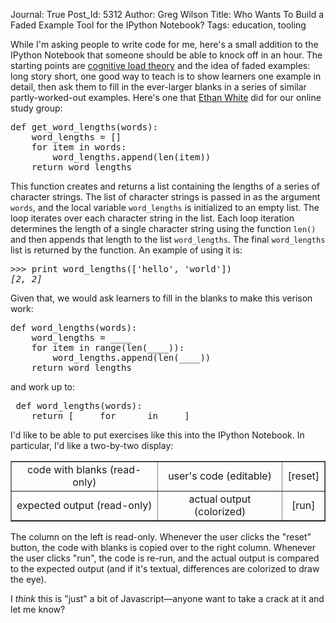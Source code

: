 Journal: True
Post_Id: 5312
Author: Greg Wilson
Title: Who Wants To Build a Faded Example Tool for the IPython Notebook?
Tags: education, tooling

<p>While I'm asking people to write code for me, here's a small addition to the IPython Notebook that someone should be able to knock off in an hour. The starting points are <a href="http://en.wikipedia.org/wiki/Cognitive_load">cognitive load theory</a> and the idea of faded examples: long story short, one good way to teach is to show learners one example in detail, then ask them to fill in the ever-larger blanks in a series of similar partly-worked-out examples. Here's one that <a href="http://ethanwhite.org">Ethan White</a> did for our online study group:</p>
<pre>def get_word_lengths(words):
    word_lengths = []
    for item in words:
        word_lengths.append(len(item))
    return word_lengths</pre>
<p>This function creates and returns a list containing the lengths of a series of character strings. The list of character strings is passed in as the argument <code>words</code>, and the local variable <code>word_lengths</code> is initialized to an empty list. The loop iterates over each character string in the list. Each loop iteration determines the length of a single character string using the function <code>len()</code> and then appends that length to the list <code>word_lengths</code>. The final <code>word_lengths</code> list is returned by the function. An example of using it is:</p>
<pre>&gt;&gt;&gt; print word_lengths(['hello', 'world'])
<em>[2, 2]</em></pre>
<p>Given that, we would ask learners to fill in the blanks to make this verison work:</p>
<pre>def word_lengths(words):
    word_lengths = ____
    for item in range(len(____)):
        word_lengths.append(len(____))
    return word_lengths</pre>
<p>and work up to:</p>
<pre> def word_lengths(words):
    return [____ for ____ in ____]</pre>
<p>I'd like to be able to put exercises like this into the IPython Notebook. In particular, I'd like a two-by-two display:</p>
<table border="1">
<tbody>
<tr>
<td align="center">code with blanks
(read-only)</td>
<td align="center">user's code
(editable)</td>
<td align="center">[reset]</td>
</tr>
<tr>
<td align="center">expected output
(read-only)</td>
<td align="center">actual output
(colorized)</td>
<td align="center">[run]</td>
</tr>
</tbody>
</table>
<p>The column on the left is read-only. Whenever the user clicks the "reset" button, the code with blanks is copied over to the right column. Whenever the user clicks "run", the code is re-run, and the actual output is compared to the expected output (and if it's textual, differences are colorized to draw the eye).</p>

<p>I <em>think</em> this is "just" a bit of Javascript&mdash;anyone want to take a crack at it and let me know?</p>
